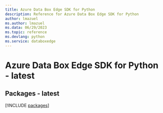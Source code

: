 ```yaml
---
title: Azure Data Box Edge SDK for Python
description: Reference for Azure Data Box Edge SDK for Python
author: lmazuel
ms.author: lmazuel
ms.data: 06/29/2023
ms.topic: reference
ms.devlang: python
ms.service: databoxedge
---
```

# Azure Data Box Edge SDK for Python - latest
## Packages - latest
[!INCLUDE [packages](data-box-edge-index.md)]